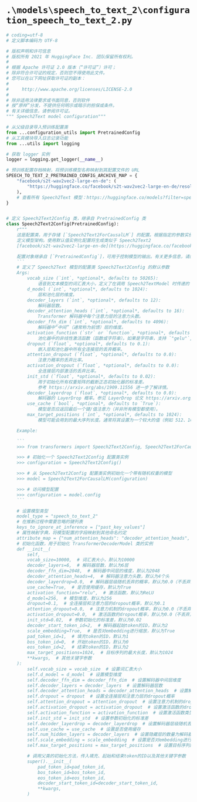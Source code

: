 # `.\models\speech_to_text_2\configuration_speech_to_text_2.py`

```py
# coding=utf-8
# 定义脚本编码为 UTF-8

# 版权声明和许可信息
# 版权所有 2021 年 HuggingFace Inc. 团队保留所有权利。
#
# 根据 Apache 许可证 2.0 版本（“许可证”）许可；
# 除非符合许可证的规定，否则您不得使用此文件。
# 您可以在以下网址获取许可证的副本：
#
#     http://www.apache.org/licenses/LICENSE-2.0
#
# 除非适用法律要求或书面同意，否则软件
# 按“原样”分发，不提供任何明示或暗示的担保或条件。
# 有关详细信息，请参阅许可证。
""" Speech2Text model configuration"""

# 从父级目录导入预训练配置类
from ...configuration_utils import PretrainedConfig
# 从工具模块导入日志记录功能
from ...utils import logging

# 获取 logger 实例
logger = logging.get_logger(__name__)

# 预训练配置存档映射，将预训练模型名称映射到其配置文件的 URL
SPEECH_TO_TEXT_2_PRETRAINED_CONFIG_ARCHIVE_MAP = {
    "facebook/s2t-wav2vec2-large-en-de": (
        "https://huggingface.co/facebook/s2t-wav2vec2-large-en-de/resolve/main/config.json"
    ),
    # 查看所有 Speech2Text 模型：https://huggingface.co/models?filter=speech2text2
}


# 定义 Speech2Text2Config 类，继承自 PretrainedConfig 类
class Speech2Text2Config(PretrainedConfig):
    r"""
    这是配置类，用于存储 [`Speech2Text2ForCausalLM`] 的配置。根据指定的参数实例化 Speech2Text2 模型，
    定义模型架构。使用默认值实例化配置将生成类似于 Speech2Text2
    [facebook/s2t-wav2vec2-large-en-de](https://huggingface.co/facebook/s2t-wav2vec2-large-en-de) 架构的配置。

    配置对象继承自 [`PretrainedConfig`]，可用于控制模型的输出。有关更多信息，请阅读 [`PretrainedConfig`] 的文档。
    ```
    # 定义了 Speech2Text 模型的配置类 Speech2Text2Config 的默认参数
    Args:
        vocab_size (`int`, *optional*, defaults to 50265):
            语音到文本模型的词汇表大小，定义了在调用 Speech2TextModel 时传递的 `inputs_ids` 可表示的不同标记数量。
        d_model (`int`, *optional*, defaults to 1024):
            层和池化层的维度。
        decoder_layers (`int`, *optional*, defaults to 12):
            解码器层数。
        decoder_attention_heads (`int`, *optional*, defaults to 16):
            Transformer 解码器中每个注意力层的注意力头数。
        decoder_ffn_dim (`int`, *optional*, defaults to 4096):
            解码器中“中间”（通常称为前馈）层的维度。
        activation_function (`str` or `function`, *optional*, defaults to `"gelu"`):
            池化器中的非线性激活函数（函数或字符串）。如果是字符串，支持 `"gelu"`, `"relu"`, `"silu"` 和 `"gelu_new"`。
        dropout (`float`, *optional*, defaults to 0.1):
            嵌入层和池化器中所有全连接层的丢弃概率。
        attention_dropout (`float`, *optional*, defaults to 0.0):
            注意力概率的丢弃比率。
        activation_dropout (`float`, *optional*, defaults to 0.0):
            全连接层内部激活的丢弃比率。
        init_std (`float`, *optional*, defaults to 0.02):
            用于初始化所有权重矩阵的截断正态初始化器的标准差。
            参考 https://arxiv.org/abs/1909.11556 进一步了解详情。
        decoder_layerdrop (`float`, *optional*, defaults to 0.0):
            解码器的 LayerDrop 概率。参见 LayerDrop 论文 https://arxiv.org/abs/1909.11556 了解更多详情。
        use_cache (`bool`, *optional*, defaults to `True`):
            模型是否应返回最后一个键/值注意力（并非所有模型都使用）。
        max_target_positions (`int`, *optional*, defaults to 1024):
            模型可能会用到的最大序列长度。通常将其设置为一个较大的值（例如 512、1024 或 2048）。

    Example:

    ```
    >>> from transformers import Speech2Text2Config, Speech2Text2ForCausalLM

    >>> # 初始化一个 Speech2Text2Config 配置类实例
    >>> configuration = Speech2Text2Config()

    >>> # 从 Speech2Text2Config 配置类实例初始化一个带有随机权重的模型
    >>> model = Speech2Text2ForCausalLM(configuration)

    >>> # 访问模型配置
    >>> configuration = model.config
    ```

    # 设置模型类型
    model_type = "speech_to_text_2"
    # 在推断过程中需要忽略的键列表
    keys_to_ignore_at_inference = ["past_key_values"]
    # 属性映射字典，将模型配置的字段映射到其他命名约定
    attribute_map = {"num_attention_heads": "decoder_attention_heads", "hidden_size": "d_model"}
    # 初始化函数，用于初始化 TransformerDecoderModel 类的实例
    def __init__(
        self,
        vocab_size=10000,  # 词汇表大小，默认为10000
        decoder_layers=6,  # 解码器层数，默认为6层
        decoder_ffn_dim=2048,  # 解码器中间层的维度，默认为2048
        decoder_attention_heads=4,  # 解码器注意力头数，默认为4个头
        decoder_layerdrop=0.0,  # 解码器层级随机丢弃的概率，默认为0.0（不丢弃）
        use_cache=True,  # 是否使用缓存，默认为True
        activation_function="relu",  # 激活函数，默认为ReLU
        d_model=256,  # 模型维度，默认为256
        dropout=0.1,  # 全连接层和注意力层的dropout概率，默认为0.1
        attention_dropout=0.0,  # 注意力机制的dropout概率，默认为0.0（不丢弃）
        activation_dropout=0.0,  # 激活函数的dropout概率，默认为0.0（不丢弃）
        init_std=0.02,  # 参数初始化的标准差，默认为0.02
        decoder_start_token_id=2,  # 解码器起始token的ID，默认为2
        scale_embedding=True,  # 是否对embedding进行缩放，默认为True
        pad_token_id=1,  # 填充token的ID，默认为1
        bos_token_id=0,  # 开始token的ID，默认为0
        eos_token_id=2,  # 结束token的ID，默认为2
        max_target_positions=1024,  # 目标序列的最大长度，默认为1024
        **kwargs,  # 其他关键字参数
    ):
        self.vocab_size = vocab_size  # 设置词汇表大小
        self.d_model = d_model  # 设置模型维度
        self.decoder_ffn_dim = decoder_ffn_dim  # 设置解码器中间层维度
        self.decoder_layers = decoder_layers  # 设置解码器层数
        self.decoder_attention_heads = decoder_attention_heads  # 设置解码器注意力头数
        self.dropout = dropout  # 设置全连接层和注意力层的dropout概率
        self.attention_dropout = attention_dropout  # 设置注意力机制的dropout概率
        self.activation_dropout = activation_dropout  # 设置激活函数的dropout概率
        self.activation_function = activation_function  # 设置激活函数类型
        self.init_std = init_std  # 设置参数初始化的标准差
        self.decoder_layerdrop = decoder_layerdrop  # 设置解码器层级随机丢弃的概率
        self.use_cache = use_cache  # 设置是否使用缓存
        self.num_hidden_layers = decoder_layers  # 设置隐藏层的数量为解码器层数
        self.scale_embedding = scale_embedding  # 设置是否对embedding进行缩放，若True则缩放因子为sqrt(d_model)
        self.max_target_positions = max_target_positions  # 设置目标序列的最大长度

        # 调用父类的初始化方法，传入填充、起始和结束token的ID以及其他关键字参数
        super().__init__(
            pad_token_id=pad_token_id,
            bos_token_id=bos_token_id,
            eos_token_id=eos_token_id,
            decoder_start_token_id=decoder_start_token_id,
            **kwargs,
        )
```